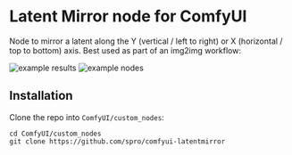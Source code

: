 # Latent Mirror node for ComfyUI

Node to mirror a latent along the Y (vertical / left to right) or X (horizontal / top to bottom) axis. Best used as part of an img2img workflow:

![example results](https://github.com/spro/comfyui-latentmirror/blob/main/examples/example.png?raw=true)
![example nodes](https://github.com/spro/comfyui-latentmirror/blob/main/examples/nodes.png?raw=true)

## Installation
Clone the repo into `ComfyUI/custom_nodes`:

```
cd ComfyUI/custom_nodes
git clone https://github.com/spro/comfyui-latentmirror
```
